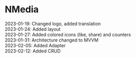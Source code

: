 # NMedia

2023-01-19: Changed logo, added translation <br />
2023-01-24: Added layout <br />
2023-01-27: Added colored icons (like, share) and counters <br />
2023-01-31: Architecture changed to MVVM  <br />
2023-02-05: Added Adapter <br />
2023-02-12: Added CRUD <br />